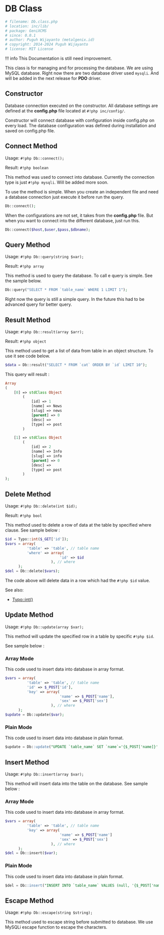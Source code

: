 # DB Class

```php
# filename: Db.class.php
# location: inc/lib/
# package: GeniXCMS
# since: 0.0.1
# author: Puguh Wijayanto (metalgenix.id)
# copyright: 2014-2024 Puguh Wijayanto
# license: MIT License
```

!!! info
    This Documentation is still need improvement.


This class is for managing and for processing the database. We are using MySQL database. Right now there are two database driver used `mysqli`. And will be added in the next release for **PDO** driver.


## Constructor

Database connection executed on the constructor. All database settings are defined at the **config.php** file located at `#!php inc/config/`. 

Constructor will connect database with configuration inside config.php on every load. The database configuration was defined during installation and saved on config.php file. 

## Connect Method

Usage: `#!php Db::connect();` 

Result: `#!php boolean`

This method was used to connect into database. Currently the connection type is just `#!php mysqli`. Will be added more soon. 

To use the method is simple. When you create an independent file and need a database connection just execute it before run the query. 

```php
Db::connect();
```

When the configurations are not set, it takes from the **config.php** file. But when you want to connect into the different database, just run this.

```php
Db::connect($host,$user,$pass,$dbname);
```

## Query Method

Usage: `#!php Db::query(string $var);`

Result: `#!php array`

This method is used to query the database. To call e query is simple. See the sample below. 

```php
Db::query("SELECT * FROM `table_name` WHERE 1 LIMIT 1");
```

Right now the query is still a simple query. In the future this had to be advanced query for better query.

## Result Method

Usage: `#!php Db::result(array $arr);`

Result: `#!php object`

This method used to get a list of data from table in an object structure. To use it see code below.

```php
$data = Db::result("SELECT * FROM `cat` ORDER BY `id` LIMIT 10");
```

This query will result :

```php
Array
(
    [0] => stdClass Object
        (
            [id] => 1
            [name] => News
            [slug] => news
            [parent] => 0
            [desc] => 
            [type] => post
        )

    [1] => stdClass Object
        (
            [id] => 2
            [name] => Info
            [slug] => info
            [parent] => 0
            [desc] => 
            [type] => post
        )
);
```

## Delete Method

Usage: `#!php Db::delete(int $id);`

Result: `#!php bool`

This method used to delete a row of data at the table by specified where clause. See sample below :

```php
$id = Typo::int($_GET['id']);
$vars = array(
          'table' => 'table', // table name
          'where' => array(
                         'id' => $id
                     ), // where
      );
$del = Db::delete($vars);
```

The code above will delete data in a row which had the `#!php $id` value.

See also: 

 - [Typo::int()](typo.class.md)

## Update Method

Usage: `#!php Db::update(array $var);`

This method will update the specified row in a table by specific `#!php $id`.

See sample below :

### Array Mode

This code used to insert data into database in array format.

```php
$vars = array(
          'table' => 'table', // table name
          'id' => $_POST['id'],
          'key' => array(
                         'name' => $_POST['name'],
                         'sex' => $_POST['sex']
                     ), // where
      );
$update = Db::update($var);

```

### Plain Mode

This code used to insert data into database in plain format.

```sql
$update = Db::update("UPDATE `table_name` SET `name`='{$_POST['name]}' WHERE `id` = '".$_POST['id']."')");
```

## Insert Method

Usage: `#!php Db::insert(array $var);`

This method will insert data into the table on the database. See sample below :
### Array Mode

This code used to insert data into database in array format.

```php
$vars = array(
          'table' => 'table', // table name
          'key' => array(
                         'name' => $_POST['name']
                         'sex' => $_POST['sex']
                     ), // where
      );
$del = Db::insert($var);
```

### Plain Mode

This code used to insert data into database in plain format.

```sql
$del = Db::insert("INSERT INTO `table_name` VALUES (null, '{$_POST['name]}')");
```


## Escape Method

Usage: `#!php Db::escape(string $string);`


This method used to escape string before submitted to database. We use MySQLi escape function to escape the characters.

